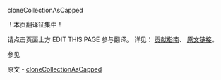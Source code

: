  cloneCollectionAsCapped

 ！本页翻译征集中！

请点击页面上方 EDIT THIS PAGE 参与翻译。
详见：
[贡献指南]( https://github.com/whaleal/MongoDB-Manual-zh/blob/master/CONTRIBUTING.md )、
[原文链接](  https://docs.mongodb.com/manual/reference/command/cloneCollectionAsCapped/  )。

 参见

原文 - [cloneCollectionAsCapped]( https://docs.mongodb.com/manual/reference/command/cloneCollectionAsCapped/ )

